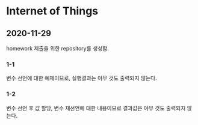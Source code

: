 # Internet of Things

## 2020-11-29
homework 제출을 위한 repository를 생성함.

### 1-1
변수 선언에 대한 예제이므로, 실행결과는 아무 것도 출력되지 않는다.

### 1-2
변수 선언 후 값 할당, 변수 재선언에 대한 내용이므로 결과값은 아무 것도 출력되지 않는다.